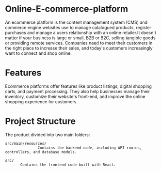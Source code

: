 # Online-E-commerce-platform

An ecommerce platform is the content management system (CMS) and commerce engine websites use to manage catalogued products, register purchases and manage a users relationship with an online retailer.It doesn't matter if your business is large or small, B2B or B2C, selling tangible goods or providing remote services. Companies need to meet their customers in the right place to increase their sales, and today's customers increasingly want to connect and shop online.



# Features


Ecommerce platforms offer features like product listings, digital shopping carts, and payment processing. They also help businesses manage their inventory, customize their website's front-end, and improve the online shopping experience for customers.

# Project Structure
The product divided into two main folders:
    
    src/main/resources/
                   Contains the backend code, including API routes, controllers, and database models.

    src/
           Contains the frontend code built with React.









